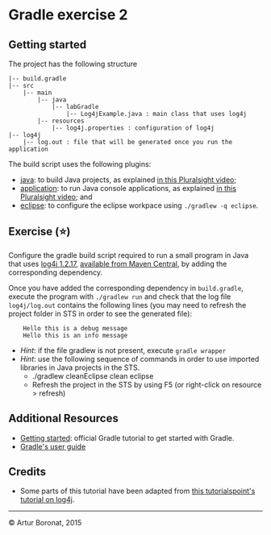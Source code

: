 <link rel='stylesheet' href='web/swiss.css'/>

# Gradle exercise 2

## Getting started

<div class="all-questions">

The project has the following structure

	|-- build.gradle
	|-- src
		|-- main
			|-- java
				|-- labGradle
					|-- Log4jExample.java : main class that uses log4j
			|-- resources
				|-- log4j.properties : configuration of log4j
	|-- log4j
		|-- log.out : file that will be generated once you run the application
	
The build script uses the following plugins:
* [java](https://docs.gradle.org/current/userguide/java_plugin.html): to build Java projects, as explained [in this Pluralsight video](https://app.pluralsight.com/player?course=gradle-fundamentals&author=kevin-jones&name=gradle-fundamentals-m5&clip=0&mode=live);
* [application](https://docs.gradle.org/current/userguide/application_plugin.html): to run Java console applications, as explained [in this Pluralsight video](https://app.pluralsight.com/player?course=gradle-fundamentals&author=kevin-jones&name=gradle-fundamentals-m5&clip=5&mode=live); and
* [eclipse](https://docs.gradle.org/current/userguide/eclipse_plugin.html): to configure the eclipse workpace using `./gradlew -q eclipse`.

## Exercise (:star:)

Configure the gradle build script required to run a small program in Java that uses [log4j 1.2.17](https://logging.apache.org/log4j/1.2/manual.html), [available from Maven Central](http://mvnrepository.com/artifact/log4j/log4j/1.2.17), by adding the corresponding dependency.

Once you have added the corresponding dependency in `build.gradle`, execute the program with `./gradlew run` and check that the log file `log4j/log.out` contains the following lines (you may need to refresh the project folder in STS in order to see the generated file):

		Hello this is a debug message
		Hello this is an info message 

* *Hint*: if the file gradlew is not present, execute `gradle wrapper`
* *Hint*: use the following sequence of commands in order to use imported libraries in Java projects in the STS.
  - ./gradlew cleanEclipse clean eclipse
  - Refresh the project in the STS by using F5 (or right-click on resource > refresh)
		
## Additional Resources

* [Getting started](https://docs.gradle.org/current/userguide/tutorials.html): official Gradle tutorial to get started with Gradle.
* [Gradle's user guide](https://docs.gradle.org/current/userguide/userguide)

## Credits

* Some parts of this tutorial have been adapted from [this tutorialspoint's tutorial on log4j](http://www.tutorialspoint.com/log4j/log4j_sample_program.htm).

***
&copy; Artur Boronat, 2015 


